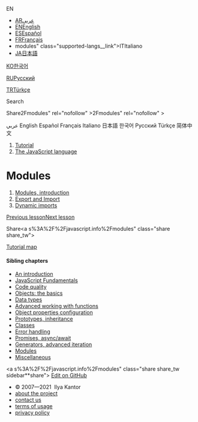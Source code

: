 EN

- <a href="https://ar.javascript.info/modules" class="supported-langs__link"><span class="supported-langs__brief">AR</span><span>عربي</span></a>
- <a href="modules.html" class="supported-langs__link"><span class="supported-langs__brief">EN</span><span>English</span></a>
- <a href="https://es.javascript.info/modules" class="supported-langs__link"><span class="supported-langs__brief">ES</span><span>Español</span></a>
- <a href="https://fr.javascript.info/" class="supported-langs__link"><span class="supported-langs__brief">FR</span><span>Français</span></a>
- modules" class="supported-langs__link"><span class="supported-langs__brief">IT</span><span>Italiano</span></a>
- <a href="https://ja.javascript.info/modules" class="supported-langs__link"><span class="supported-langs__brief">JA</span><span>日本語</span></a>

<a href="https://ko.javascript.info/modules" class="supported-langs__link"><span class="supported-langs__brief">KO</span><span>한국어</span></a>

<a href="modules%22" class="supported-langs__link"><span class="supported-langs__brief">RU</span><span>Русский</span></a>

<a href="https://tr.javascript.info/" class="supported-langs__link"><span class="supported-langs__brief">TR</span><span>Türkçe</span></a>

<a href="https://zh.javascript.info/modules" class="supported-langs__link"></a>

Search

<span class="share-icons__title">Share</span>2Fmodules" rel="nofollow" &gt;2Fmodules" rel="nofollow" &gt;

عربي English Español Français Italiano 日本語 한국어 Русский Türkçe 简体中文

1.  <a href="index.html" class="breadcrumbs__link"><span class="breadcrumbs__hidden-text">Tutorial</span></a>
2.  <span id="breadcrumb-1"><a href="js.html" class="breadcrumbs__link"><span>The JavaScript language</span></a></span>

# Modules

1.  <a href="modules-intro.html" class="lessons-list__link">Modules, introduction</a>
2.  <a href="import-export.html" class="lessons-list__link">Export and Import</a>
3.  <a href="modules-dynamic-imports.html" class="lessons-list__link">Dynamic imports</a>

<a href="async-iterators-generators.html" class="page__nav page__nav_prev"><span class="page__nav-text"><span class="page__nav-text-shortcut"></span></span><span class="page__nav-text-alternate">Previous lesson</span></a><a href="modules-intro.html" class="page__nav page__nav_next"><span class="page__nav-text"><span class="page__nav-text-shortcut"></span></span><span class="page__nav-text-alternate">Next lesson</span></a>

<span class="share-icons__title">Share</span><a s%3A%2F%2Fjavascript.info%2Fmodules" class="share share_tw"></a><a href="https://www.facebook.com/sharer/sharer.php?s=100&amp;p%5Burl%5D=https%3A%2F%2Fjavascript.info%2Fmodules" class="share share_fb"></a>

<a href="tutorial/map.html" class="map"><span class="map__text">Tutorial map</span></a>

<a href="tutorial/map.html" class="map"></a>

#### Sibling chapters

- <a href="getting-started.html" class="sidebar__link">An introduction</a>
- <a href="first-steps.html" class="sidebar__link">JavaScript Fundamentals</a>
- <a href="code-quality.html" class="sidebar__link">Code quality</a>
- <a href="object-basics.html" class="sidebar__link">Objects: the basics</a>
- <a href="data-types.html" class="sidebar__link">Data types</a>
- <a href="advanced-functions.html" class="sidebar__link">Advanced working with functions</a>
- <a href="object-properties.html" class="sidebar__link">Object properties configuration</a>
- <a href="prototypes.html" class="sidebar__link">Prototypes, inheritance</a>
- <a href="classes.html" class="sidebar__link">Classes</a>
- <a href="error-handling.html" class="sidebar__link">Error handling</a>
- <a href="async.html" class="sidebar__link">Promises, async/await</a>
- <a href="generators-iterators.html" class="sidebar__link">Generators, advanced iteration</a>
- <a href="modules.html" class="sidebar__link">Modules</a>
- <a href="js-misc.html" class="sidebar__link">Miscellaneous</a>

<a s%3A%2F%2Fjavascript.info%2Fmodules" class="share share_tw sidebar**share"></a><a href="https://www.facebook.com/sharer/sharer.php?s=100&amp;p%5Burl%5D=https%3A%2F%2Fjavascript.info%2Fmodules" class="share share_fb sidebar**share"></a> <a href="https://github.com/javascript-tutorial/en.javascript.info/blob/master/1-js/13-modules" class="sidebar__link">Edit on GitHub</a>

- © 2007—2021  Ilya Kantor
- <a href="about.html" class="page-footer__link">about the project</a>
- <a href="about.html#contact-us" class="page-footer__link">contact us</a>
- <a href="terms.html" class="page-footer__link">terms of usage</a>
- <a href="privacy.html" class="page-footer__link">privacy policy</a>
